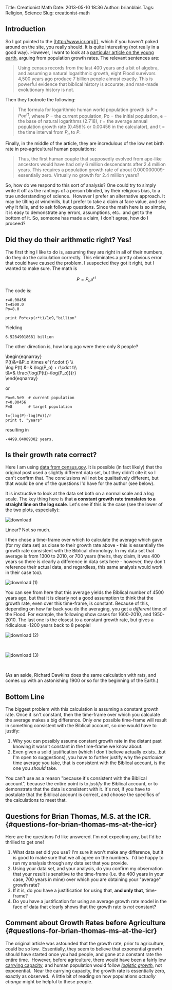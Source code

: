 Title: Creationist Math
Date: 2013-05-10 18:36
Author: brianblais
Tags: Religion, Science
Slug: creationist-math

Introduction
------------

So I got pointed to the [http://www.icr.org][], which if you haven't
poked around on the site, you really should. It is quite interesting
(not really in a good way). However, I want to look at a [particular
article on the young earth][], arguing from population growth rates. The
relevant sentences are:

> Using census records from the last 400 years and a bit of algebra, and
> assuming a natural logarithmic growth, eight Flood survivors 4,500
> years ago produce 7 billion people almost exactly. This is powerful
> evidence that biblical history is accurate, and man-made evolutionary
> history is not.

Then they footnote the following:

> The formula for logarithmic human world population growth is $P = Po e^{rt}$, where P = the current population, Po = the initial
> population, e = the base of natural logarithms (2.718), r = the
> average annual population growth rate (0.456% or 0.00456 in the
> calculator), and t = the time interval from $P_o$ to $P$.

Finally, in the middle of the article, they are incredulous of the low
net birth rate in pre-agricultural human populations:

> Thus, the first human couple that supposedly evolved from ape-like
> ancestors would have had only 6 million descendants after 2.4 million
> years. This requires a population growth rate of about
> 0.000000009-essentially zero. Virtually no growth for 2.4 million
> years?

So, how do we respond to this sort of analysis? One could try to simply
write it off as the rantings of a person blinded, by their religious
bias, to a true understanding of science.  However I prefer an
alternative approach. It may be tilting at windmills, but I prefer to
take a claim at face value, and see why it fails, and to ask followup
questions. Since the math here is so simple, it is easy to demonstrate
any errors, assumptions, etc.. and get to the bottom of it. So, someone
has made a claim, I don't agree, how do I proceed?

Did they do their arithmetic right? Yes!
----------------------------------------

The first thing I like to do is, assuming they are right in all of their
numbers, do they do the calculation correctly. This eliminates a pretty
obvious error that could have caused the problem. I suspected they got
it right, but I wanted to make sure. The math is

$$
P=P_o e^{rt}  
$$

The code is:

    r=0.00456
    t=4500.0
    Po=8.0

    print Po*exp(r*t)/1e9,"billion"

Yielding

    6.52849018681 billion

The other direction is, how long ago were there only 8 people?

\begin{eqnarray}  
P(t)&=&P_o \times e^{r\cdot t} \\\\  
\log P(t) &=& \log(P_o) + r\cdot t\\\\  
t&=& \frac{\log(P(t))-\log(P_o)}{r}  
\end{eqnarray}  

or

    Po=6.5e9  # current population
    r=0.00456
    P=8       # target population

    t=(log(P)-log(Po))/r 
    print t, "years"

resulting in

    -4499.04089302 years.

Is their growth rate correct?
-----------------------------

Here I am using [data from census.gov].  It is possible (in fact likely) that the original post used a slightly
different data set, but they didn't cite it so I can't confirm that. The
conclusions will not be qualitatively different, but that would be one
of the questions I'd have for the author (see below).

It is instructive to look at the data set both on a normal scale and a
log scale. The key thing here is that **a constant growth rate
translates to a straight line on the log scale**. Let's see if this is
the case (see the lower of the two plots, especially):

![download][]

Linear? Not so much.

I then chose a time-frame over which to calculate the average which gave
(for my data set) as close to their growth rate above - this is
essentially the growth rate consistent with the Biblical chronology. In
my data set that average is from 1300 to 2010, or 700 years (theirs,
they claim, it was 400 years so there is clearly a difference in data
sets here - however, they don't reference their actual data, and
regardless, this same analysis would work in their case too).

![download (1)][]

You can see from here that this average yields the Biblical number of
4500 years ago, but that it is clearly not a good assumption to think
that the growth rate, even over this time-frame, is constant. Because of
this, depending on how far back you do the averaging, you get a
*different* time of the Flood. For example, the following show cases for
1600-2010, and 1950-2010. The last one is the closest to a constant
growth rate, but gives a ridiculous -1200 years back to 8 people!

![download (2)][]

 

![download (3)][]

 

(As an aside, Richard Dawkins does the same calculation with rats, and
comes up with an astonishing 1900 or so for the beginning of the Earth.)

Bottom Line
-----------

The biggest problem with this calculation is assuming a constant growth
rate. Once it isn't constant, then the time-frame over which you
calculate the average makes a big difference. Only *one* possible
time-frame will result in something consistent with the Biblical
account, so one would have to justify:

1.  Why you can possibly assume constant growth rate in the distant past
    knowing it wasn't constant in the time-frame we know about.
2.  Even given a solid justification (which I don't believe actually
    exists...but I'm open to suggestions), you have to further justify
    why the *particular* time average you take, that is consistent with
    the Biblical account, is the one you *should* take.

You can't use as a reason "because it's consistent with the Biblical
account", because the entire point is to *justify* the Biblical account,
or to demonstrate that the data is consistent with it. It's not, if you
have to postulate that the Biblical account is correct, and choose the
specifics of the calculations to meet that.

Questions for Brian Thomas, M.S. at the ICR. {#questions-for-brian-thomas-ms-at-the-icr}
--------------------------------------------

Here are the questions I'd like answered. I'm not expecting any, but I'd
be thrilled to get one!

1.  What data set did you use? I'm sure it won't make any difference,
    but it is good to make sure that we all agree on the numbers.  I'd
    be happy to run my analysis through any data set that you provide.
2.  Using your data set, and your analysis, do you confirm my
    observation that your result is sensitive to the time-frame (i.e.
    the 400 years in your case, 700 years in mine) over which you are
    obtaining your "average" growth rate?
3.  If it is, do you have a justification for using that, **and only
    that**, time-frame?
4.  Do you have a justification for using an average growth rate model
    in the face of data that clearly shows that the growth rate is *not*
    constant?

Comment about Growth Rates before Agriculture {#questions-for-brian-thomas-ms-at-the-icr}
---------------------------------------------

The original article was astounded that the growth rate, prior to
agriculture, could be so low.  Essentially, they seem to believe that
exponential growth should have started once you had people, and gone at
a constant rate the entire time.  However, before agriculture, there
would have been a fairly low [carrying capacity][], and human population
would follow [*logistic growth*][], not exponential.  Near the carrying
capacity, the growth rate is essentially zero, exactly as observed.  A
little bit of reading on how populations *actually change* might be
helpful to these people.

 

 

  [http://www.icr.org]: Institute%20for%20Creation%20Research
  [particular article on the young earth]: http://www.icr.org/article/a-7-billion-whyd-it-take-so-long/
  [download]: http://brianblais.files.wordpress.com/2013/05/download.png?w=640
  [download (1)]: http://brianblais.files.wordpress.com/2013/05/download-1.png?w=640
  [download (2)]: http://brianblais.files.wordpress.com/2013/05/download-2.png?w=640
  [download (3)]: http://brianblais.files.wordpress.com/2013/05/download-3.png?w=640
  [carrying capacity]: http://en.wikipedia.org/wiki/Carrying_capacity
  [*logistic growth*]: http://mathworld.wolfram.com/LogisticEquation.html

[data from census.gov]: http://www.census.gov/population/international/data/worldpop/table_population.php
